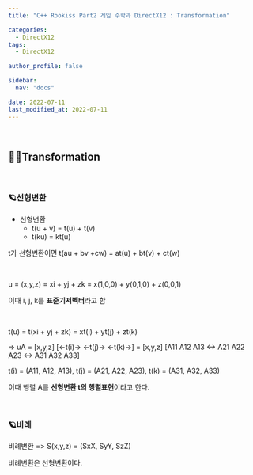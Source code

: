 ```yaml
---
title: "C++ Rookiss Part2 게임 수학과 DirectX12 : Transformation"

categories:
  - DirectX12
tags:
  - DirectX12

author_profile: false

sidebar:
  nav: "docs"

date: 2022-07-11
last_modified_at: 2022-07-11
---
```


<br>


## 🙇‍♀️Transformation


<br>


### 🪐선형변환


* 선형변환
  - t(u + v) = t(u) + t(v)
  - t(ku) = kt(u)

t가 선형변환이면 t(au + bv +cw) = at(u) + bt(v) + ct(w)

<br>

u = (x,y,z) = xi + yj + zk = x(1,0,0) + y(0,1,0) + z(0,0,1)

이때 i, j, k를 **표준기저벡터**라고 함

<br>

t(u) = t(xi + yj + zk) = xt(i) + yt(j) + zt(k)

=> uA = [x,y,z] [<-t(i)->   <-t(j)->  <-t(k)->] = [x,y,z] [A11 A12 A13 <-> A21 A22 A23 <-> A31 A32 A33]

t(i) = (A11, A12, A13), t(j) = (A21, A22, A23), t(k) = (A31, A32, A33)

이때 행렬 A를 **선형변환 t의 행렬표현**이라고 한다.

<br>

### 🪐비례

비례변환 => S(x,y,z) = (SxX, SyY, SzZ)

비례변환은 선형변환이다.

